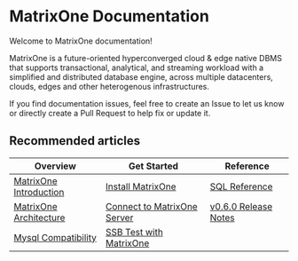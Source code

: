 # **MatrixOne Documentation**

Welcome to MatrixOne documentation!

MatrixOne is a future-oriented hyperconverged cloud & edge native DBMS that supports transactional, analytical, and streaming workload with a simplified and distributed database engine, across multiple  datacenters, clouds, edges and other heterogenous infrastructures.

If you find documentation issues, feel free to create an Issue to let us know or directly create a Pull Request to help fix or update it.


## **Recommended articles**
|  Overview   | Get Started  |  Reference   
|  ----  | ----  |  ----  
| [MatrixOne Introduction](MatrixOne/Overview/matrixone-introduction.md)  | [Install MatrixOne](MatrixOne/Get-Started/install-standalone-matrixone.md) | 	[SQL Reference](MatrixOne/Reference/SQL-Reference/Data-Definition-Statements/create-database.md)
| [MatrixOne Architecture](MatrixOne/Overview/matrixone-architecture-design.md)  | [Connect to MatrixOne Server](MatrixOne/Get-Started/connect-to-matrixone-server.md) | [v0.6.0 Release Notes](MatrixOne/Release-Notes/v0.6.0.md)
| [Mysql Compatibility](MatrixOne/Overview/mysql-compatibility.md)  | [SSB Test with MatrixOne](MatrixOne/Tutorial/SSB-test-with-matrixone.md)
